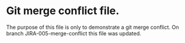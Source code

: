 # Git merge conflict file. 

The purpose of this file is only to demonstrate a git merge conflict.  On branch JIRA-005-merge-conflict this file was updated.